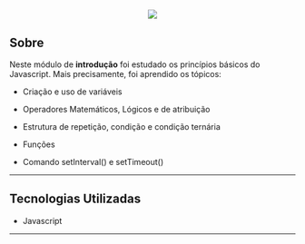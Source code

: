 <h1 align="center">
    <img src="https://ik.imagekit.io/d4plefqyqv/RS_0pVwi2GRF.png" >    
</h1>

## Sobre
Neste módulo de **introdução** foi estudado os princípios básicos do Javascript. Mais precisamente, foi aprendido os tópicos:

- Criação e uso de variáveis

- Operadores Matemáticos, Lógicos e de atribuição

- Estrutura de repetição, condição e condição ternária

- Funções

- Comando setInterval() e setTimeout()

---
## Tecnologias Utilizadas

- Javascript
---
